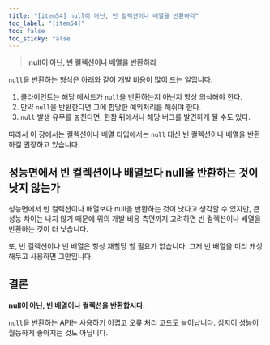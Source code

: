 ```yaml
---
title: "[item54] null이 아닌, 빈 컬렉션이나 배열을 반환하라"
toc_label: "[item54]"
toc: false
toc_sticky: false
---
```


> **null이 아닌, 빈 컬렉션이나 배열을 반환하라**

`null`을 반환하는 형식은 아래와 같이 개발 비용이 많이 드는 일입니다.

1. 클라이언트는 해당 메서드가 `null`을 반환하는지 아닌지 항상 의식해야 한다.
2. 만약 `null`을 반환한다면 그에 합당한 예외처리를 해줘야 한다.
3. `null` 발생 유무를 놓친다면, 한참 뒤에서나 해당 버그를 발견하게 될 수도 있다.

따라서 이 장에서는 컬렉션이나 배열 타입에서는 `null` 대신 빈 컬렉션이나 배열을 반환하길 권장하고 있습니다.

## 성능면에서 빈 컬렉션이나 배열보다 null을 반환하는 것이 낫지 않는가

성능면에서 빈 컬렉션이나 배열보다 null을 반환하는 것이 낫다고 생각할 수 있지만, 큰 성능 차이는 나지 않기 때문에 위의 개발 비용 측면까지 고려하면 빈 컬렉션이나 배열을 반환하는 것이 더 낫습니다.

또, 빈 컬렉션이나 빈 배열은 항상 재할당 할 필요가 없습니다. 그저 빈 배열을 미리 캐싱해두고 사용하면 그만입니다.

## 결론
**null이 아닌, 빈 배열이나 컬렉션을 반환합시다.**

`null`을 반환하는 API는 사용하기 어렵고 오류 처리 코드도 늘어납니다. 심지어 성능이 월등하게 좋아지는 것도 아닙니다.